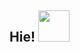 <h2> Hie! <img src="https://media.giphy.com/media/mGcNjsfWAjY5AEZNw6/giphy.gif" width="50"></h2>
<!-- <a href="https://archanaserver.github.io/"><img align='right' src="https://media.giphy.com/media/dWxO36Jzd6bTSt5dIY/giphy.gif" width="230"></a> -->
<!-- 
#### ˗ˏˋ OpenStack contributions on <a href="https://review.opendev.org/dashboard/33380">`Gerrit`</a>, and <a href="https://archanaserver.in/blog">`blogs`</a> i published!<img src="https://media.giphy.com/media/Qwo0vB87Z8mbYu1arJ/giphy.gif" width="30"> ࿐ྂ


<br>
<br>
<br>
<br>
<br>
<br>

#### Have something interesting to talk? Let's connect ೃ༄
[![Twitter](https://img.shields.io/badge/-archanaserver-1DA1F2?style=flat-square&logo=Twitter&logoColor=white&link=https://twitter.com/archanaserver/)](https://twitter.com/archanaserver/)
[![Linkedin](https://img.shields.io/badge/-archanaserver-0077B5?style=flat-square&logo=Linkedin&logoColor=white&link=https://www.linkedin.com/in/archanaserver/)](https://www.linkedin.com/in/archanaserver/)
[![Medium](https://img.shields.io/badge/-archanaserver-black?style=flat-square&logo=Medium&logoColor=white&link=https://archanaserver.medium.com/)](https://archanaserver.medium.com/)
[![Polywork](https://img.shields.io/badge/-archanaserver-543DE0?style=flat-square&logo=Polywork&logoColor=white&link=https://www.polywork.com/archanaserver/)](https://www.polywork.com/archanaserver/) -->

.·:*¨༺ <b>I love connecting with different people so if you want to say hi, I'll be happy to meet you more! ♥</b> ༊*·˚ <img src="https://media.giphy.com/media/LnQjpWaON8nhr21vNW/giphy.gif" width="60">

<p align="center">─── ･ ｡ﾟ☆: *.☽ .* :☆ﾟ. ───</p>
